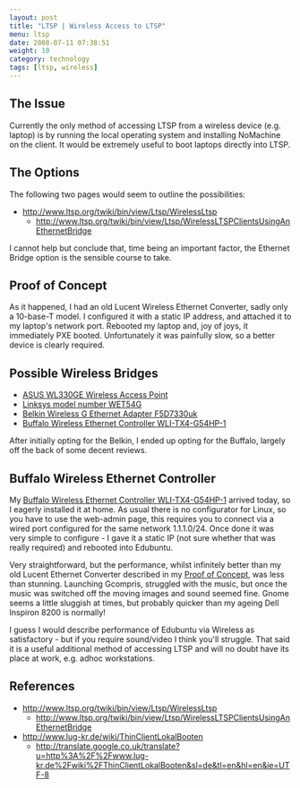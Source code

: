 ```yaml
---
layout: post
title: "LTSP | Wireless Access to LTSP"
menu: ltsp
date: 2008-07-11 07:38:51
weight: 10
category: technology
tags: [ltsp, wireless]
---
```


## The Issue

Currently the only method of accessing LTSP from a wireless device (e.g. laptop) is by running the local operating system and installing NoMachine on the client.  It would be extremely useful to boot laptops directly into LTSP.

## The Options

The following two pages would seem to outline the possibilities:

   * http://www.ltsp.org/twiki/bin/view/Ltsp/WirelessLtsp
      * http://www.ltsp.org/twiki/bin/view/Ltsp/WirelessLTSPClientsUsingAnEthernetBridge

I cannot help but conclude that, time being an important factor, the Ethernet Bridge option is the sensible course to take.

<!--more-->

## Proof of Concept

As it happened, I had an old Lucent Wireless Ethernet Converter, sadly only a 10-base-T model.  I configured it with a static IP address, and attached it to my laptop's network port.  Rebooted my laptop and, joy of joys, it immediately PXE booted.  Unfortunately it was painfully slow, so a better device is clearly required.

## Possible Wireless Bridges

   * [ASUS WL330GE Wireless Access Point](http://www.expansys.com/d.aspx?i=156998)
   * [Linksys model number WET54G](http://www.dabs4work.com/productview.aspx?Quicklinx=30HT)
   * [Belkin Wireless G Ethernet Adapter F5D7330uk](http://www.dabs4work.com/productview.aspx?quicklinx=3XB9)
   * [Buffalo Wireless Ethernet Controller WLI-TX4-G54HP-1](https://www.dabs4work.com/productview.aspx?QuickLinx=3XB9)

After initially opting for the Belkin, I ended up opting for the Buffalo, largely off the back of some decent reviews.

## Buffalo Wireless Ethernet Controller

My [Buffalo Wireless Ethernet Controller WLI-TX4-G54HP-1](https://www.dabs4work.com/productview.aspx?QuickLinx=3XB9) arrived today, so I eagerly installed it at home.  As usual there is no configurator for Linux, so you have to use the web-admin page, this requires you to connect via a wired port configured for the same network 1.1.1.0/24.  Once done it was very simple to configure - I gave it a static IP (not sure whether that was really required) and rebooted into Edubuntu.

Very straightforward, but the performance, whilst infinitely better than my old Lucent Ethernet Converter described in my [Proof of Concept](#proof-of-concept), was less than stunning.  Launching Gcompris, struggled with the music, but once the music was switched off the moving images and sound seemed fine.  Gnome seems a little sluggish at times, but probably quicker than my ageing Dell Inspiron 8200 is normally!

I guess I would describe performance of Edubuntu via Wireless as satisfactory - but if you require sound/video I think you'll struggle.  That said it is a useful additional method of accessing LTSP and will no doubt have its place at work, e.g. adhoc workstations.

## References

   * http://www.ltsp.org/twiki/bin/view/Ltsp/WirelessLtsp
      * http://www.ltsp.org/twiki/bin/view/Ltsp/WirelessLTSPClientsUsingAnEthernetBridge
   * http://www.lug-kr.de/wiki/ThinClientLokalBooten
      * http://translate.google.co.uk/translate?u=http%3A%2F%2Fwww.lug-kr.de%2Fwiki%2FThinClientLokalBooten&sl=de&tl=en&hl=en&ie=UTF-8
